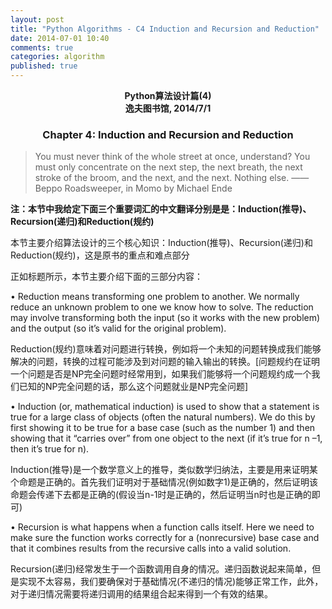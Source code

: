 ```yaml
---
layout: post
title: "Python Algorithms - C4 Induction and Recursion and Reduction"
date: 2014-07-01 10:40
comments: true
categories: algorithm
published: true
---
```


**<center>Python算法设计篇(4)</center>**
**<center>逸夫图书馆, 2014/7/1</center>**

### <center>Chapter 4: Induction and Recursion and Reduction</center>

> You must never think of the whole street at once, understand? You must only concentrate on the next step, the next breath, the next stroke of the broom, and the next, and the next. Nothing else.
  ——Beppo Roadsweeper, in Momo by Michael Ende

**注：本节中我给定下面三个重要词汇的中文翻译分别是是：Induction(推导)、Recursion(递归)和Reduction(规约)**

本节主要介绍算法设计的三个核心知识：Induction(推导)、Recursion(递归)和Reduction(规约)，这是原书的重点和难点部分

正如标题所示，本节主要介绍下面的三部分内容：

• Reduction means transforming one problem to another. We normally reduce an unknown problem to one we know how to solve. The reduction may involve transforming both the input (so it works with the new problem) and the output (so it’s valid for the original problem).

Reduction(规约)意味着对问题进行转换，例如将一个未知的问题转换成我们能够解决的问题，转换的过程可能涉及到对问题的输入输出的转换。[问题规约在证明一个问题是否是NP完全问题时经常用到，如果我们能够将一个问题规约成一个我们已知的NP完全问题的话，那么这个问题就业是NP完全问题]

• Induction (or, mathematical induction) is used to show that a statement is true for a large class of objects (often the natural numbers). We do this by first showing it to be true for a base case (such as the number 1) and then showing that it “carries over” from one object to the next (if it’s true for n –1, then it’s true for n).

Induction(推导)是一个数学意义上的推导，类似数学归纳法，主要是用来证明某个命题是正确的。首先我们证明对于基础情况(例如数字1)是正确的，然后证明该命题会传递下去都是正确的(假设当n-1时是正确的，然后证明当n时也是正确的即可)

• Recursion is what happens when a function calls itself. Here we need to make sure the function works correctly for a (nonrecursive) base case and that it combines results from the recursive calls into a valid solution.

Recursion(递归)经常发生于一个函数调用自身的情况。递归函数说起来简单，但是实现不太容易，我们要确保对于基础情况(不递归的情况)能够正常工作，此外，对于递归情况需要将递归调用的结果组合起来得到一个有效的结果。


